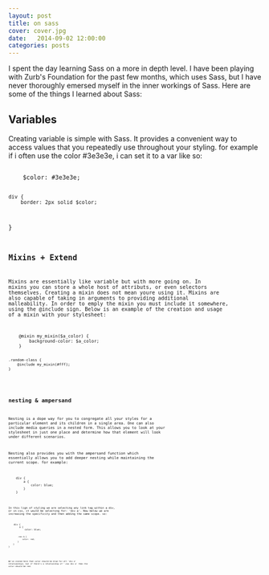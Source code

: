 ```yaml
---
layout: post
title: on sass
cover: cover.jpg
date:   2014-09-02 12:00:00
categories: posts
---
```


I spent the day learning Sass on a more in depth level. I have been playing with Zurb's Foundation for the past few months, which uses Sass, but I have never thoroughly emersed myself in the inner workings of Sass. Here are some of the things I learned about Sass: 

## Variables

Creating variable is simple with Sass. It provides a convenient way to access values that you repeatedly use throughout your styling. for example if i often use the color #3e3e3e, i can set it to a var like so:

<code>
 	$color: #3e3e3e;

 	div {
 		border: 2px solid $color;
  }
<code>

## Mixins + Extend

Mixins are essentially like variable but with more going on. In mixins you can store a whole host of attributs, or even selectors themselves. Creating a mixin does not mean youre using it. Mixins are also capable of taking in arguments to providing additional malleability. In order to emply the mixin you must include it somewhere, using the @include sign. Below is an example of the creation and usage of a mixin with your stylesheet:

<code>
	@mixin my_mixin($a_color) {
		background-color: $a_color;
	}

	.random-class {
		@include my_mixin(#fff);
	}
<code>

## nesting & ampersand

Nesting is a dope way for you to congregate all your styles for a particular element and its children in a single area. One can also include media queries in a nested form. This allows you to look at your stylesheet in just one place and determine how that element will look under different scenarios. 

Nesting also provides you with the ampersand function which essentially allows you to add deeper nesting while maintaining the current scope. for example:

<code>
	div {
		a {
			color: blue;
		}
	}

<code>



In this lign of styling we are selecting any link tag within a div, or in css, it would be selecting for: 'div a'. Now below we are increasing the specificity and then adding the same scope. so:




<code>
	div {
		a {
			color: blue;

			.nav & {
				color: red;
			}
		}
	}
<code>

We've stated here that color should be blue for all 'div a' relationships. but if there's a relationship of '.nav div a' then the color should be red. 